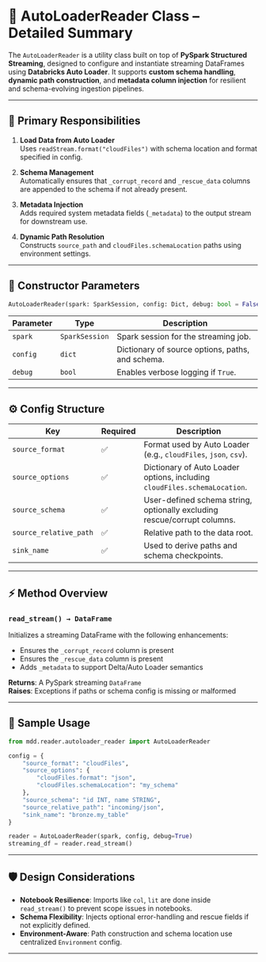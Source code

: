 
# 📘 AutoLoaderReader Class – Detailed Summary

The `AutoLoaderReader` is a utility class built on top of **PySpark Structured Streaming**, designed to configure and instantiate streaming DataFrames using **Databricks Auto Loader**. It supports **custom schema handling**, **dynamic path construction**, and **metadata column injection** for resilient and schema-evolving ingestion pipelines.

---

## 🧱 Primary Responsibilities

1. **Load Data from Auto Loader**  
   Uses `readStream.format("cloudFiles")` with schema location and format specified in config.

2. **Schema Management**  
   Automatically ensures that `_corrupt_record` and `_rescue_data` columns are appended to the schema if not already present.

3. **Metadata Injection**  
   Adds required system metadata fields (`_metadata`) to the output stream for downstream use.

4. **Dynamic Path Resolution**  
   Constructs `source_path` and `cloudFiles.schemaLocation` paths using environment settings.

---

## 🧰 Constructor Parameters

```python
AutoLoaderReader(spark: SparkSession, config: Dict, debug: bool = False)
```

| Parameter | Type | Description |
|----------|------|-------------|
| `spark` | `SparkSession` | Spark session for the streaming job. |
| `config` | `dict` | Dictionary of source options, paths, and schema. |
| `debug` | `bool` | Enables verbose logging if `True`. |

---

## ⚙️ Config Structure

| Key | Required | Description |
|-----|----------|-------------|
| `source_format` | ✅ | Format used by Auto Loader (e.g., `cloudFiles`, `json`, `csv`). |
| `source_options` | ✅ | Dictionary of Auto Loader options, including `cloudFiles.schemaLocation`. |
| `source_schema` | ✅ | User-defined schema string, optionally excluding rescue/corrupt columns. |
| `source_relative_path` | ✅ | Relative path to the data root. |
| `sink_name` | ✅ | Used to derive paths and schema checkpoints. |

---

## ⚡ Method Overview

### `read_stream() → DataFrame`
Initializes a streaming DataFrame with the following enhancements:

- Ensures the `_corrupt_record` column is present
- Ensures the `_rescue_data` column is present
- Adds `_metadata` to support Delta/Auto Loader semantics

**Returns**: A PySpark streaming `DataFrame`  
**Raises**: Exceptions if paths or schema config is missing or malformed

---

## 🧪 Sample Usage

```python
from mdd.reader.autoloader_reader import AutoLoaderReader

config = {
    "source_format": "cloudFiles",
    "source_options": {
        "cloudFiles.format": "json",
        "cloudFiles.schemaLocation": "my_schema"
    },
    "source_schema": "id INT, name STRING",
    "source_relative_path": "incoming/json",
    "sink_name": "bronze.my_table"
}

reader = AutoLoaderReader(spark, config, debug=True)
streaming_df = reader.read_stream()
```

---

## 🛡️ Design Considerations

- **Notebook Resilience**: Imports like `col`, `lit` are done inside `read_stream()` to prevent scope issues in notebooks.
- **Schema Flexibility**: Injects optional error-handling and rescue fields if not explicitly defined.
- **Environment-Aware**: Path construction and schema location use centralized `Environment` config.

---
